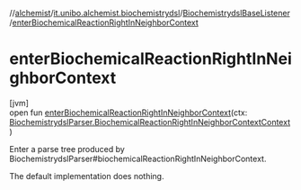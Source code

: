 //[alchemist](../../../index.md)/[it.unibo.alchemist.biochemistrydsl](../index.md)/[BiochemistrydslBaseListener](index.md)/[enterBiochemicalReactionRightInNeighborContext](enter-biochemical-reaction-right-in-neighbor-context.md)

# enterBiochemicalReactionRightInNeighborContext

[jvm]\
open fun [enterBiochemicalReactionRightInNeighborContext](enter-biochemical-reaction-right-in-neighbor-context.md)(ctx: [BiochemistrydslParser.BiochemicalReactionRightInNeighborContextContext](../-biochemistrydsl-parser/-biochemical-reaction-right-in-neighbor-context-context/index.md))

Enter a parse tree produced by BiochemistrydslParser#biochemicalReactionRightInNeighborContext. 

The default implementation does nothing.
